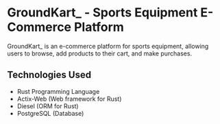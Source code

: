 # GroundKart_ - Sports Equipment E-Commerce Platform

GroundKart_ is an e-commerce platform for sports equipment, allowing users to browse, add products to their cart, and make purchases. 

## Technologies Used

- Rust Programming Language
- Actix-Web (Web framework for Rust)
- Diesel (ORM for Rust)
- PostgreSQL (Database)

